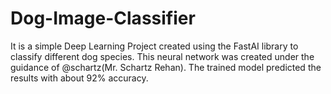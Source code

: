 # Dog-Image-Classifier
It is a simple Deep Learning Project created using the FastAI library to classify different dog species. This neural network was created under the guidance of @schartz(Mr. Schartz Rehan). The trained model predicted the results with about 92% accuracy.
